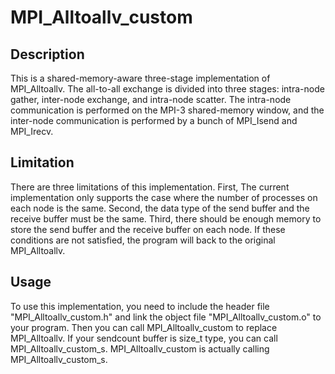 # MPI_Alltoallv_custom

## Description
This is a shared-memory-aware three-stage implementation of MPI_Alltoallv. The all-to-all exchange is divided into three stages: intra-node gather, inter-node exchange, and intra-node scatter. The intra-node communication is performed on the MPI-3 shared-memory window, and the inter-node communication is performed by a bunch of MPI_Isend and MPI_Irecv.

## Limitation
There are three limitations of this implementation. First, The current implementation only supports the case where the number of processes on each node is the same. Second, the data type of the send buffer and the receive buffer must be the same. Third, there should be enough memory to store the send buffer and the receive buffer on each node. If these conditions are not satisfied, the program will back to the original MPI_Alltoallv.

## Usage
To use this implementation, you need to include the header file "MPI_Alltoallv_custom.h" and link the object file "MPI_Alltoallv_custom.o" to your program. Then you can call MPI_Alltoallv_custom to replace MPI_Alltoallv.
If your sendcount buffer is size_t type, you can call MPI_Alltoallv_custom_s. MPI_Alltoallv_custom is actually calling MPI_Alltoallv_custom_s. 